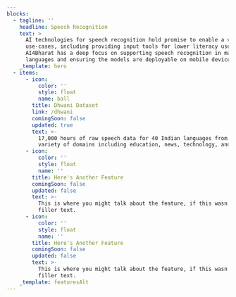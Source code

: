 ```yaml
---
blocks:
  - tagline: ''
    headline: Speech Recognition
    text: >
      AI technologies for speech recognition hold promise to enable a variety of
      use-cases, including providing input tools for lower literacy users.
      AI4Bharat has a deep focus on supporting speech recognition in many Indian
      languages and ensuring the models are deployable on mobile devices.
    _template: hero
  - items:
      - icon:
          color: ''
          style: float
          name: ball
        title: Dhwani Dataset
        link: /dhwani
        comingSoon: false
        updated: true
        text: >-
          17,000 hours of raw speech data for 40 Indian languages from a wide
          variety of domains including education, news, technology, and finance
      - icon:
          color: ''
          style: float
          name: ''
        title: Here's Another Feature
        comingSoon: false
        updated: false
        text: >-
          This is where you might talk about the feature, if this wasn't just
          filler text.
      - icon:
          color: ''
          style: float
          name: ''
        title: Here's Another Feature
        comingSoon: false
        updated: false
        text: >-
          This is where you might talk about the feature, if this wasn't just
          filler text.
    _template: featuresAlt
---
```


